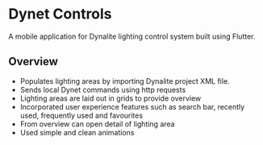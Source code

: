 # Dynet Controls

A mobile application for Dynalite lighting control system built using Flutter.

## Overview

- Populates lighting areas by importing Dynalite project XML file.
- Sends local Dynet commands using http requests
- Lighting areas are laid out in grids to provide overview
- Incorporated user experience features such as search bar, recently used, frequently used and favourites
- From overview can open detail of lighting area
- Used simple and clean animations
